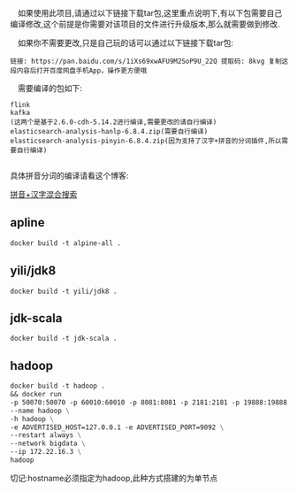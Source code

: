 

&emsp;如果使用此项目,请通过以下链接下载tar包,这里重点说明下,有以下包需要自己编译修改,这个前提是你需要对该项目的文件进行升级版本,那么就需要做到修改.

&emsp;如果你不需要更改,只是自己玩的话可以通过以下链接下载tar包:

```
链接: https://pan.baidu.com/s/1iXs69xwAFU9M2SoP9U_22Q 提取码: 8kvg 复制这段内容后打开百度网盘手机App，操作更方便哦
```

&emsp;需要编译的包如下:

```
flink 
kafka
(这两个是基于2.6.0-cdh-5.14.2进行编译,需要更改的请自行编译)
elasticsearch-analysis-hanlp-6.8.4.zip(需要自行编译)
elasticsearch-analysis-pinyin-6.8.4.zip(因为支持了汉字+拼音的分词插件,所以需要自行编译)


```

具体拼音分词的编译请看这个博客:

[拼音+汉字混合搜索](https://blog.csdn.net/weixin_40334693/article/details/103438471)

## apline

```dockerfile
docker build -t alpine-all .
```

## yili/jdk8 

```
docker build -t yili/jdk8 .
```

## jdk-scala

```
docker build -t jdk-scala .
```

## hadoop

```dockerfile
docker build -t hadoop .
&& docker run
-p 50070:50070 -p 60010:60010 -p 8081:8081 -p 2181:2181 -p 19888:19888 -p 8020:8020 -p 9092:9092 -p 9093:9093 -p 9001:9000 -p 8088:8088 -p 16201:16201 -p 16301:16301 \
--name hadoop \
-h hadoop \
-e ADVERTISED_HOST=127.0.0.1 -e ADVERTISED_PORT=9092 \
--restart always \
--network bigdata \
--ip 172.22.16.3 \
hadoop 
```

切记:hostname必须指定为hadoop,此种方式搭建的为单节点



